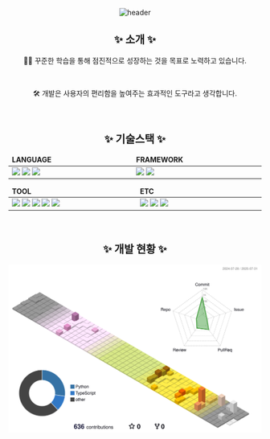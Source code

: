 <div align="center">

![header](https://capsule-render.vercel.app/api?type=Waving&color=auto&height=300&section=header&text=JunHyung&fontSize=90)

## ✨ 소개 ✨

👨‍💻 꾸준한 학습을 통해 점진적으로 성장하는 것을 목표로 노력하고 있습니다.

<br/>

🛠️ 개발은 사용자의 편리함을 높여주는 효과적인 도구라고 생각합니다.

<br/>

## ✨ 기술스택 ✨

<table>
	<thead>
		<tr border: none;>
		<td><b>LANGUAGE</b></td>
		<td><b>FRAMEWORK</b></td>
		</tr>
	</thead>
	 <tbody>
		 <tr>
			<td width="500">
				<img src="https://img.shields.io/badge/-TypeScript-202020?style=for-the-badge&logo=typescript" height="25" />
				<img src="https://img.shields.io/badge/-JavaScript-202020?style=for-the-badge&logo=javascript" height="25" />
				<img src="https://img.shields.io/badge/-Python-202020?style=for-the-badge&logo=python" height="25" />
			</td>
			<td width="500">
			  <img src="https://img.shields.io/badge/-React-202020?style=for-the-badge&logo=react" height="25" />
			  <img src="https://img.shields.io/badge/-Nest-202020?style=for-the-badge&logo=nestjs" height="25" />
			</td>
		 </tr>
	 </tbody>
</table>

<table>
	<thead>
		<tr border: none;>
			<td><b>TOOL</b></td>
			<td><b>ETC</b></td>
		</tr>
	</thead>
 <tbody>
	 <tr>
		<td width="500">
		  	<img src="https://img.shields.io/badge/-GitHub-202020?style=for-the-badge&logo=github" height="25" />
			<img src="https://img.shields.io/badge/-Jira-202020?style=for-the-badge&logo=jira" height="25" />
			<img src="https://img.shields.io/badge/-Slack-202020?style=for-the-badge&logo=slack" height="25" />
			<img src="https://img.shields.io/badge/-Notion-202020?style=for-the-badge&logo=notion" height="25" />
			<img src="https://img.shields.io/badge/-Figma-202020?style=for-the-badge&logo=figma" height="25" />
		</td>
		<td width="500">
			<img src="https://img.shields.io/badge/-PostgreSQL-202020?style=for-the-badge&logo=postgresql" height="25" />
			<img src="https://img.shields.io/badge/-AWS-202020?style=for-the-badge&logo=amazonwebservices" height="25" />
			<img src="https://img.shields.io/badge/-Linux-202020?style=for-the-badge&logo=linux" height="25" />
	 </tr>
 </tbody>
</table>

<br>

## ✨ 개발 현황 ✨

![3d-asset](./profile-3d-contrib/profile-south-season-animate.svg)

</div>
